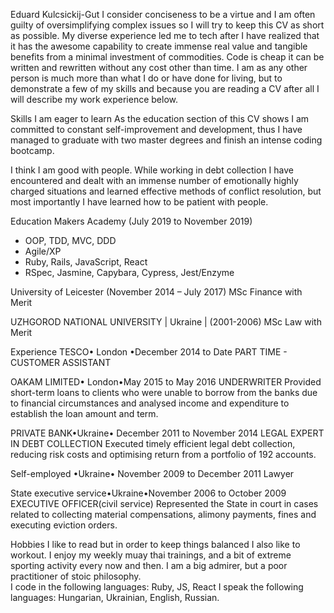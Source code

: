 Eduard Kulcsickij-Gut
I consider conciseness to be a virtue and I am often guilty of oversimplifying complex issues so I will try to keep this CV as short as possible.  My diverse experience led me to tech after I have realized that it has the awesome capability to create immense real value and tangible benefits from a minimal investment of commodities. Code is cheap it can be written and rewritten without any cost other than time. I am as any other person is much more than what I do or have done for living, but to demonstrate a few of my skills and because you are reading a CV after all I will describe my work experience below.     

Skills
I am eager to learn
As the education section of this CV shows I am committed to constant self-improvement and development, thus I have managed to graduate with two master degrees and finish an intense coding bootcamp. 

I think I am good with people.
While working in debt collection I have encountered and dealt with an immense number of emotionally highly charged situations and learned effective methods of conflict resolution, but most importantly I have learned how to be patient with people.

Education
Makers Academy (July  2019 to November 2019)
- OOP, TDD, MVC, DDD
- Agile/XP
- Ruby, Rails, JavaScript, React
- RSpec, Jasmine, Capybara, Cypress, Jest/Enzyme

University of Leicester (November 2014 – July 2017) 
MSc Finance with Merit

UZHGOROD NATIONAL UNIVERSITY | Ukraine | (2001-2006)
MSc Law with Merit

Experience
TESCO• London •December 2014 to Date
PART TIME - CUSTOMER ASSISTANT

OAKAM LIMITED• London•May 2015 to May 2016
UNDERWRITER 
Provided short-term loans to clients who were unable to borrow from the banks due to financial circumstances and analysed income and expenditure to establish the loan amount and term. 

PRIVATE BANK•Ukraine• December 2011 to November 2014
LEGAL EXPERT IN DEBT COLLECTION
Executed timely efficient legal debt collection, reducing risk costs and optimising return from a portfolio of 192 accounts.

Self-employed •Ukraine• November 2009 to December 2011
Lawyer

State executive service•Ukraine•November 2006 to October 2009
EXECUTIVE OFFICER(civil service)
Represented the State in court in cases related to collecting material compensations, alimony payments, fines and executing eviction orders.

Hobbies
I like to read but in order to keep things balanced I also like to workout.
I enjoy my weekly muay thai trainings, and a bit of extreme sporting activity every now and then. 
I am a big admirer, but a poor practitioner of stoic philosophy.  
I code in the following languages: Ruby, JS, React
I speak the following languages: Hungarian, Ukrainian, English, Russian. 
